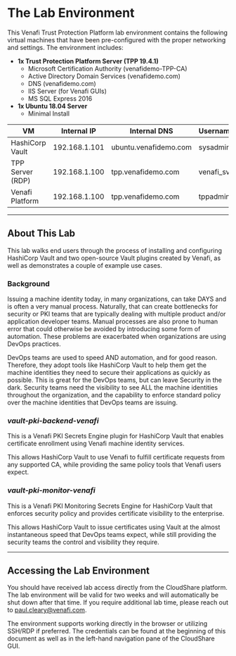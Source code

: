 # The Lab Environment

This Venafi Trust Protection Platform lab environment contains the following virtual machines that have been pre-configured with the proper networking and settings. The environment includes:

- **1x Trust Protection Platform Server (TPP 19.4.1)**
  - Microsoft Certification Authority (venafidemo-TPP-CA)
  - Active Directory Domain Services (venafidemo.com)
  - DNS (venafidemo.com)
  - IIS Server (for Venafi GUIs)
  - MS SQL Express 2016
- **1x Ubuntu 18.04 Server**
  - Minimal Install

| VM | Internal IP | Internal DNS  |  Username | Password |
| ----------- | ----------- | ----------- | ----------- | ----------- |
|HashiCorp Vault | 192.168.1.101 | ubuntu.venafidemo.com | sysadmin | XXXXXXXXXX |
| TPP Server (RDP) | 192.168.1.100 | tpp.venafidemo.com | venafi_svc | 5&Njgx8IGyHQ
| Venafi Platform | 192.168.1.100 | tpp.venafidemo.com | tppadmin | Passw0rd123! |

---

## **About This Lab**

This lab walks end users through the process of installing and configuring HashiCorp Vault and two open-source Vault plugins created by Venafi, as well as demonstrates a couple of example use cases.

### **Background**

Issuing a machine identity today, in many organizations, can take DAYS and is often a very manual process. Naturally, that can create bottlenecks for security or PKI teams that are typically dealing with multiple product and/or application developer teams. Manual processes are also prone to human error that could otherwise be avoided by introducing some form of automation. These problems are exacerbated when organizations are using DevOps practices.

DevOps teams are used to speed AND automation, and for good reason. Therefore, they adopt tools like HashiCorp Vault to help them get the machine identities they need to secure their applications as quickly as possible. This is great for the DevOps teams, but can leave Security in the dark. Security teams need the visibility to see ALL the machine identities throughout the organization, and the capability to enforce standard policy over the machine identities that DevOps teams are issuing.

### ***vault-pki-backend-venafi***

This is a Venafi PKI Secrets Engine plugin for HashiCorp Vault that enables certificate enrollment using Venafi machine identity services.

This allows HashiCorp Vault to use Venafi to fulfill certificate requests from any supported CA, while providing the same policy tools that Venafi users expect.

### ***vault-pki-monitor-venafi***

This is a Venafi PKI Monitoring Secrets Engine for HashiCorp Vault that enforces security policy and provides certificate visibility to the enterprise.

This allows HashiCorp Vault to issue certificates using Vault at the almost instantaneous speed that DevOps teams expect, while still providing the security teams the control and visibility they require.

---

## **Accessing the Lab Environment**

You should have received lab access directly from the CloudShare platform. The lab environment will be valid for two weeks and will automatically be shut down after that time. If you require additional lab time, please reach out to paul.cleary@venafi.com.

The environment supports working directly in the browser or utilizing SSH/RDP if preferred. The credentials can be found at the beginning of this document as well as in the left-hand navigation pane of the CloudShare GUI.
